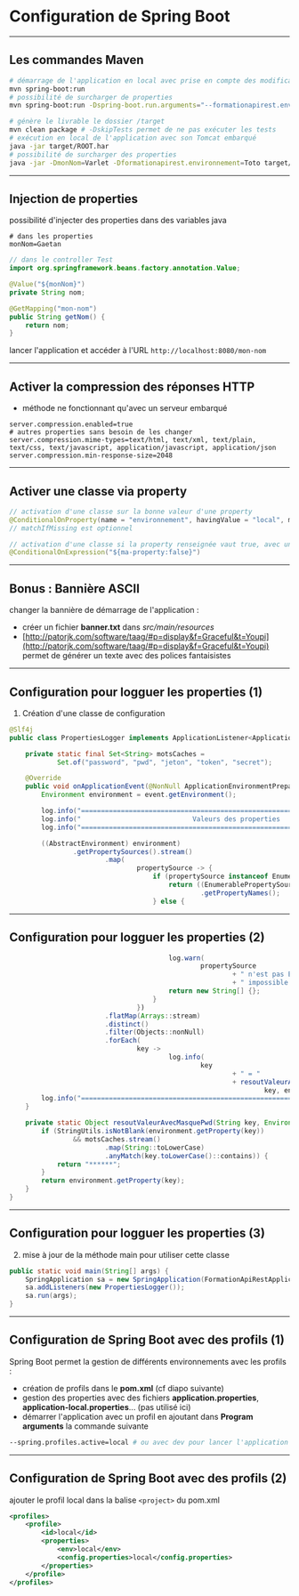 # Configuration de Spring Boot

----

## Les commandes Maven

```bash
# démarrage de l'application en local avec prise en compte des modifications sans redémarrer
mvn spring-boot:run
# possibilité de surcharger de properties
mvn spring-boot:run -Dspring-boot.run.arguments="--formationapirest.environnement=Toto --monNom=Varlet"

# génère le livrable le dossier /target
mvn clean package # -DskipTests permet de ne pas exécuter les tests
# exécution en local de l'application avec son Tomcat embarqué
java -jar target/ROOT.har
# possibilité de surcharger des properties
java -jar -DmonNom=Varlet -Dformationapirest.environnement=Toto target/ROOT.jar
```

----

## Injection de properties

possibilité d'injecter des properties dans des variables java

```properties
# dans les properties
monNom=Gaetan
```

```java
// dans le controller Test
import org.springframework.beans.factory.annotation.Value;

@Value("${monNom}")
private String nom;

@GetMapping("mon-nom")
public String getNom() {
	return nom;
}
```

lancer l'application et accéder à l'URL `http://localhost:8080/mon-nom`

----

## Activer la compression des réponses HTTP

- méthode ne fonctionnant qu'avec un serveur embarqué

```properties
server.compression.enabled=true
# autres properties sans besoin de les changer
server.compression.mime-types=text/html, text/xml, text/plain, text/css, text/javascript, application/javascript, application/json
server.compression.min-response-size=2048
```

----

## Activer une classe via property

```java
// activation d'une classe sur la bonne valeur d'une property
@ConditionalOnProperty(name = "environnement", havingValue = "local", matchIfMissing = false)
// matchIfMissing est optionnel

// activation d'une classe si la property renseignée vaut true, avec une valeur par défaut à false si la property n'existe pas
@ConditionalOnExpression("${ma-property:false}")
```

----

## Bonus : Bannière ASCII

changer la bannière de démarrage de l'application :
- créer un fichier **banner.txt** dans *src/main/resources*
- [http://patorjk.com/software/taag/#p=display&f=Graceful&t=Youpi](http://patorjk.com/software/taag/#p=display&f=Graceful&t=Youpi) permet de générer un texte avec des polices fantaisistes

----

## Configuration pour logguer les properties (1)

1) Création d'une classe de configuration

```java
@Slf4j
public class PropertiesLogger implements ApplicationListener<ApplicationEnvironmentPreparedEvent> {

    private static final Set<String> motsCaches =
            Set.of("password", "pwd", "jeton", "token", "secret");

    @Override
    public void onApplicationEvent(@NonNull ApplicationEnvironmentPreparedEvent event) {
        Environment environment = event.getEnvironment();

        log.info("============================================================================");
        log.info("                            Valeurs des properties                          ");
        log.info("============================================================================");

        ((AbstractEnvironment) environment)
                .getPropertySources().stream()
                        .map(
                                propertySource -> {
                                    if (propertySource instanceof EnumerablePropertySource) {
                                        return ((EnumerablePropertySource<?>) propertySource)
                                                .getPropertyNames();
                                    } else {
```

----

## Configuration pour logguer les properties (2)

```java
                                        log.warn(
                                                propertySource
                                                        + " n'est pas EnumerablePropertySource :"
                                                        + " impossible à lister");
                                        return new String[] {};
                                    }
                                })
                        .flatMap(Arrays::stream)
                        .distinct()
                        .filter(Objects::nonNull)
                        .forEach(
                                key ->
                                        log.info(
                                                key
                                                        + " = "
                                                        + resoutValeurAvecMasquePwd(
                                                                key, environment)));
        log.info("==========================================================================");
    }

    private static Object resoutValeurAvecMasquePwd(String key, Environment environment) {
        if (StringUtils.isNotBlank(environment.getProperty(key))
                && motsCaches.stream()
                        .map(String::toLowerCase)
                        .anyMatch(key.toLowerCase()::contains)) {
            return "******";
        }
        return environment.getProperty(key);
    }
}
```

----

## Configuration pour logguer les properties (3)

2) mise à jour de la méthode main pour utiliser cette classe

```java
public static void main(String[] args) {
	SpringApplication sa = new SpringApplication(FormationApiRestApplication.class);
	sa.addListeners(new PropertiesLogger());
	sa.run(args);
}
```

----

## Configuration de Spring Boot avec des profils (1)

Spring Boot permet la gestion de différents environnements avec les profils :
- création de profils dans le **pom.xml** (cf diapo suivante)
- gestion des properties avec des fichiers **application.properties**, **application-local.properties**... (pas utilisé ici)
- démarrer l'application avec un profil en ajoutant dans **Program arguments** la commande suivante
```bash
--spring.profiles.active=local # ou avec dev pour lancer l'application avec le profil dev
```

----

## Configuration de Spring Boot avec des profils (2)

ajouter le profil local dans la balise `<project>` du pom.xml

```xml
<profiles>
	<profile>
		<id>local</id>
		<properties>
			<env>local</env>
			<config.properties>local</config.properties>
		</properties>
	</profile>
</profiles>
```
